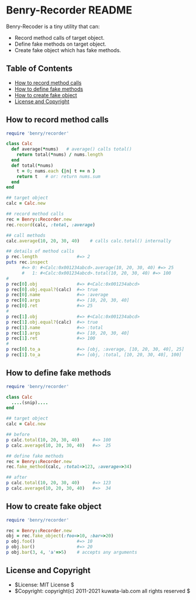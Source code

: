 <!-- -*- coding: utf-8 -*- -->
# Benry-Recorder README

Benry-Recoder is a tiny utility that can:

* Record method calls of target object.
* Define fake methods on target object.
* Create fake object which has fake methods.


## Table of Contents

<!-- TOC -->

  * <a href="#how-to-record-method-calls">How to record method calls</a>
  * <a href="#how-to-define-fake-methods">How to define fake methods</a>
  * <a href="#how-to-create-fake-object">How to create fake object</a>
  * <a href="#license-and-copyright">License and Copyright</a>

<!-- /TOC -->


## How to record method calls

<!--
file: example1.rb
-->

```ruby
require 'benry/recorder'

class Calc
  def average(*nums)   # average() calls total()
    return total(*nums) / nums.length
  end
  def total(*nums)
    t = 0; nums.each {|n| t += n }
    return t   # or: return nums.sum
  end
end

## target object
calc = Calc.new

## record method calls
rec = Benry::Recorder.new
rec.record(calc, :total, :average)

## call methods
calc.average(10, 20, 30, 40)    # calls calc.total() internally

## details of method calls
p rec.length               #=> 2
puts rec.inspect
      #=> 0: #<Calc:0x001234abcd>.average(10, 20, 30, 40) #=> 25
      #   1: #<Calc:0x001234abcd>.total(10, 20, 30, 40) #=> 100
#
p rec[0].obj               #=> #<Calc:0x001234abcd>
p rec[0].obj.equal?(calc)  #=> true
p rec[0].name              #=> :average
p rec[0].args              #=> [10, 20, 30, 40]
p rec[0].ret               #=> 25
#
p rec[1].obj               #=> #<Calc:0x001234abcd>
p rec[1].obj.equal?(calc)  #=> true
p rec[1].name              #=> :total
p rec[1].args              #=> [10, 20, 30, 40]
p rec[1].ret               #=> 100
#
p rec[0].to_a              #=> [obj, :average, [10, 20, 30, 40], 25]
p rec[1].to_a              #=> [obj, :total, [10, 20, 30, 40], 100]
```


## How to define fake methods

<!--
file: example2.rb
-->

```ruby
require 'benry/recorder'

class Calc
  ....(snip)....
end

## target object
calc = Calc.new

## before
p calc.total(10, 20, 30, 40)     #=> 100
p calc.average(10, 20, 30, 40)   #=>  25

## define fake methods
rec = Benry::Recorder.new
rec.fake_method(calc, :total=>123, :average=>34)

## after
p calc.total(10, 20, 30, 40)     #=> 123
p calc.average(10, 20, 30, 40)   #=>  34
```


## How to create fake object

<!--
file: example3.rb
-->

```ruby
require 'benry/recorder'

rec = Benry::Recorder.new
obj = rec.fake_object(:foo=>10, :bar=>20)
p obj.foo()                #=> 10
p obj.bar()                #=> 20
p obj.bar(3, 4, 'a'=>5)    # accepts any arguments
```


## License and Copyright

* $License: MIT License $
* $Copyright: copyright(c) 2011-2021 kuwata-lab.com all rights reserved $
